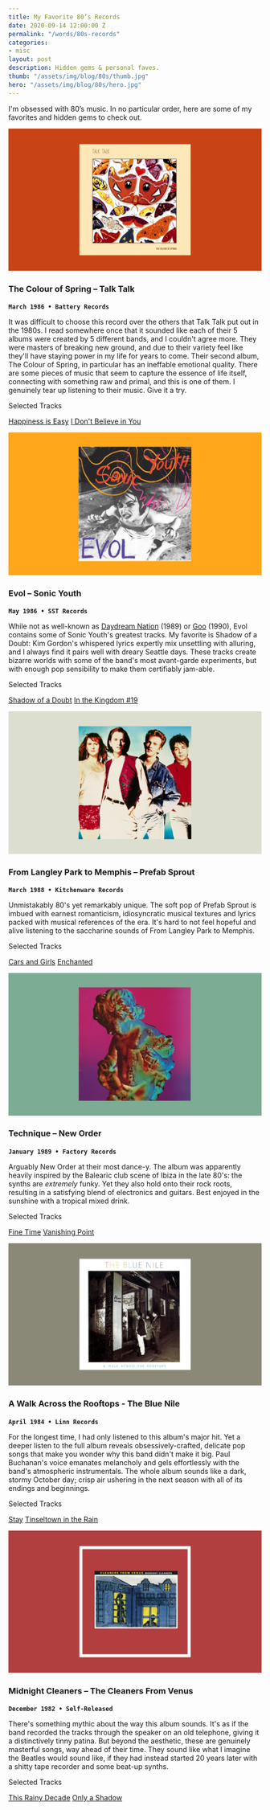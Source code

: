 ```yaml
---
title: My Favorite 80’s Records
date: 2020-09-14 12:00:00 Z
permalink: "/words/80s-records"
categories:
- misc
layout: post
description: Hidden gems & personal faves.
thumb: "/assets/img/blog/80s/thumb.jpg"
hero: "/assets/img/blog/80s/hero.jpg"
---
```


I'm obsessed with 80’s music. In no particular order, here are some of my favorites and hidden gems to check out.

![The Colour of Spring – Talk Talk](/assets/img/blog/80s/spring.jpg)
### The Colour of Spring – Talk Talk
<code><b>March 1986 • Battery Records</b></code>

It was difficult to choose this record over the others that Talk Talk put out in the 1980s. I read somewhere once that it sounded like each of their 5 albums were created by 5 different bands, and I couldn't agree more. They were masters of breaking new ground, and due to their variety feel like they'll have staying power in my life for years to come. Their second album, The Colour of Spring, in particular has an ineffable emotional quality. There are some pieces of music that seem to capture the essence of life itself, connecting with something raw and primal, and this is one of them. I genuinely tear up listening to their music. Give it a try.

<div class="tracks-footer">
  <p class="subhead">Selected Tracks</p>

  <a href="https://www.youtube.com/watch?v=gl4lvJmvqQU" class="selected-track">Happiness is Easy</a> <a href="https://www.youtube.com/watch?v=o8canrG0YfY" class="selected-track">I Don't Believe in You</a>
</div>

![Evol - Sonic Youth](/assets/img/blog/80s/evol.jpg)
### Evol – Sonic Youth
<code><b>May 1986 • SST Records</b></code>

While not as well-known as [Daydream Nation](https://www.youtube.com/watch?v=x9r0renJWuY&list=PLYwfYGziz-_2VKxL1nlRK2GNloIP7_4VQ) (1989) or [Goo](https://www.youtube.com/watch?v=2IWl_27jgUc&list=PLFy_TygA_eOYauhhSPHtrkjNjpEl1RexH) (1990), Evol contains some of Sonic Youth's greatest tracks. My favorite is Shadow of a Doubt: Kim Gordon's whispered lyrics expertly mix unsettling with alluring, and I always find it pairs well with dreary Seattle days. These tracks create bizarre worlds with some of the band's most avant-garde experiments, but with enough pop sensibility to make them certifiably jam-able.

<div class="tracks-footer">
  <p class="subhead">Selected Tracks</p>

  <a href="https://www.youtube.com/watch?v=tFNnvQLvs7I" class="selected-track">Shadow of a Doubt</a> <a href="https://www.youtube.com/watch?v=vLKuLjmlgmU" class="selected-track">In the Kingdom #19</a>
</div>


![From Langley Park to Memphis](/assets/img/blog/80s/langley.jpg)
### From Langley Park to Memphis – Prefab Sprout
<code><b>March 1988 • Kitchenware Records</b></code>

Unmistakably 80's yet remarkably unique. The soft pop of Prefab Sprout is imbued with earnest romanticism, idiosyncratic musical textures and lyrics packed with musical references of the era. It's hard to not feel hopeful and alive listening to the saccharine sounds of From Langley Park to Memphis.

<div class="tracks-footer">
  <p class="subhead">Selected Tracks</p>

  <a href="https://www.youtube.com/watch?v=jEJdfDD4dVg" class="selected-track">Cars and Girls</a> <a href="https://www.youtube.com/watch?v=TqOhT1s81PQ" class="selected-track">Enchanted</a>
</div>


![Technique - New Order](/assets/img/blog/80s/technique.jpg)
### Technique – New Order
<code><b>January 1989 • Factory Records</b></code>

Arguably New Order at their most dance-y. The album was apparently heavily inspired by the Balearic club scene of Ibiza in the late 80's: the synths are <em>extremely</em> funky. Yet they also hold onto their rock roots, resulting in a satisfying blend of electronics and guitars. Best enjoyed in the sunshine with a tropical mixed drink.

<div class="tracks-footer">
  <p class="subhead">Selected Tracks</p>

  <a href="https://www.youtube.com/watch?v=QBziNQAm85U" class="selected-track">Fine Time</a> <a href="https://www.youtube.com/watch?v=kHrAjj4s0CU" class="selected-track">Vanishing Point</a>
</div>

![A Walk Across the Rooftops - The Blue Nile](/assets/img/blog/80s/walk.jpg)
### A Walk Across the Rooftops - The Blue Nile
<code><b>April 1984 • Linn Records</b></code>

For the longest time, I had only listened to this album's major hit. Yet a deeper listen to the full album reveals obsessively-crafted, delicate pop songs that make you wonder why this band didn't make it big. Paul Buchanan's voice emanates melancholy and gels effortlessly with the band's atmospheric instrumentals. The whole album sounds like a dark, stormy October day; crisp air ushering in the next season with all of its endings and beginnings.

<div class="tracks-footer">
  <p class="subhead">Selected Tracks</p>

  <a href="https://www.youtube.com/watch?v=yDGR8R5e0Qs" class="selected-track">Stay</a> <a href="https://www.youtube.com/watch?v=2q5CGLHJ-54" class="selected-track">Tinseltown in the Rain</a>
</div>


![Midnight Cleaners – The Cleaners From Venus](/assets/img/blog/80s/venus.jpg)
### Midnight Cleaners – The Cleaners From Venus
<code><b>December 1982 • Self-Released</b></code>

There's something mythic about the way this album sounds. It's as if the band recorded the tracks through the speaker on an old telephone, giving it a distinctively tinny patina. But beyond the aesthetic, these are genuinely masterful songs, way ahead of their time. They sound like what I imagine the Beatles would sound like, if they had instead started 20 years later with a shitty tape recorder and some beat-up synths.  

<div class="tracks-footer">
  <p class="subhead">Selected Tracks</p>

  <a href="https://www.youtube.com/watch?v=OfNAJ3xOfqQ" class="selected-track">This Rainy Decade</a> <a href="https://www.youtube.com/watch?v=PSNI_alOcV0" class="selected-track">Only a Shadow</a>
</div>
